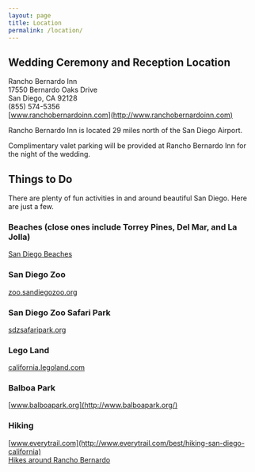 ```yaml
---
layout: page
title: Location
permalink: /location/
---
```


## Wedding Ceremony and Reception Location

Rancho Bernardo Inn  
17550 Bernardo Oaks Drive  
San Diego, CA 92128  
(855) 574-5356  
[www.ranchobernardoinn.com](http://www.ranchobernardoinn.com)  

Rancho Bernardo Inn is located 29 miles north of the San Diego Airport.  

Complimentary valet parking will be provided at Rancho Bernardo Inn for the night of the wedding.  
  
## Things to Do

There are plenty of fun activities in and around beautiful San Diego. Here are just a few.  

### Beaches (close ones include Torrey Pines, Del Mar, and La Jolla)
[San Diego Beaches](http://www.sandiego.org/what-to-do/beaches.aspx)  

### San Diego Zoo
[zoo.sandiegozoo.org](http://zoo.sandiegozoo.org/)  

### San Diego Zoo Safari Park
[sdzsafaripark.org](http://sdzsafaripark.org/)  

### Lego Land
[california.legoland.com](http://california.legoland.com/)  

### Balboa Park
[www.balboapark.org](http://www.balboapark.org/)  

### Hiking
[www.everytrail.com](http://www.everytrail.com/best/hiking-san-diego-california)  
[Hikes around Rancho Bernardo](http://www.ranchobernardoinn.com/wp-content/uploads/2012/09/RBI-Hiking-Map-2012.pdf)

